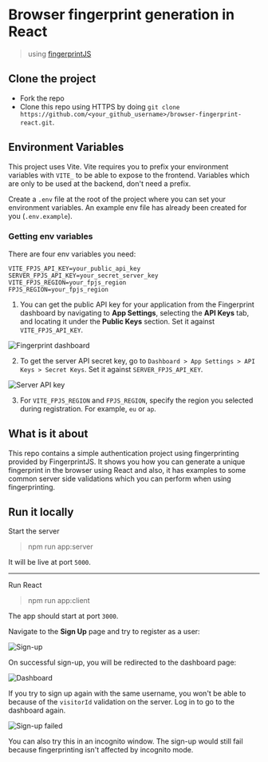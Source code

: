 # Browser fingerprint generation in React

> using [fingerprintJS](https://fingerprint.com/)

## Clone the project

- Fork the repo
- Clone this repo using HTTPS by doing `git clone https://github.com/<your_github_username>/browser-fingerprint-react.git`.

## Environment Variables

This project uses Vite. Vite requires you to prefix your environment variables with `VITE_` to be able to expose to the frontend. Variables which are only to be used at the backend, don't need a prefix.

Create a `.env` file at the root of the project where you can set your environment variables. An example env file has already been created for you (`.env.example`).

### Getting env variables

There are four env variables you need:

```env
VITE_FPJS_API_KEY=your_public_api_key
SERVER_FPJS_API_KEY=your_secret_server_key
VITE_FPJS_REGION=your_fpjs_region
FPJS_REGION=your_fpjs_region
```

1. You can get the public API key for your application from the Fingerprint dashboard by navigating to **App Settings**, selecting the **API Keys** tab, and locating it under the **Public Keys** section. Set it against `VITE_FPJS_API_KEY`.

![Fingerprint dashboard](https://i.imgur.com/BGuAwH7.png)

2. To get the server API secret key, go to `Dashboard > App Settings > API Keys > Secret Keys`. Set it against `SERVER_FPJS_API_KEY`.

![Server API key](https://i.imgur.com/HEIdxX3.png)

3. For `VITE_FPJS_REGION` and `FPJS_REGION`, specify the region you selected during registration. For example, `eu` or `ap`.

## What is it about

This repo contains a simple authentication project using fingerprinting provided by FingerprintJS. It shows you how you can generate a unique fingerprint in the browser using React and also, it has examples to some common server side validations which you can perform when using fingerprinting.

## Run it locally

Start the server

> npm run app:server

It will be live at port `5000`.

---

Run React

> npm run app:client

The app should start at port `3000`.

Navigate to the **Sign Up** page and try to register as a user:

![Sign-up](https://i.imgur.com/EC84RI9.png)

On successful sign-up, you will be redirected to the dashboard page:

![Dashboard](https://i.imgur.com/iyRRA6n.png)

If you try to sign up again with the same username, you won't be able to because of the `visitorId` validation on the server. Log in to go to the dashboard again.

![Sign-up failed](https://i.imgur.com/IW5GwVg.png)

You can also try this in an incognito window. The sign-up would still fail because fingerprinting isn't affected by incognito mode.